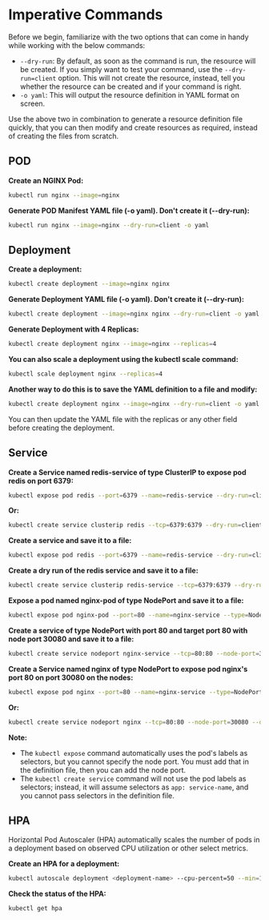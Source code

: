 # Imperative Commands

Before we begin, familiarize with the two options that can come in handy while working with the below commands:
- `--dry-run`: By default, as soon as the command is run, the resource will be created. If you simply want to test your command, use the `--dry-run=client` option. This will not create the resource, instead, tell you whether the resource can be created and if your command is right.
- `-o yaml`: This will output the resource definition in YAML format on screen.

Use the above two in combination to generate a resource definition file quickly, that you can then modify and create resources as required, instead of creating the files from scratch.

## POD

**Create an NGINX Pod:**
```sh
kubectl run nginx --image=nginx
```

**Generate POD Manifest YAML file (-o yaml). Don't create it (--dry-run):**
```sh
kubectl run nginx --image=nginx --dry-run=client -o yaml
```

## Deployment

**Create a deployment:**
```sh
kubectl create deployment --image=nginx nginx
```

**Generate Deployment YAML file (-o yaml). Don't create it (--dry-run):**
```sh
kubectl create deployment --image=nginx nginx --dry-run=client -o yaml
```

**Generate Deployment with 4 Replicas:**
```sh
kubectl create deployment nginx --image=nginx --replicas=4
```

**You can also scale a deployment using the kubectl scale command:**
```sh
kubectl scale deployment nginx --replicas=4
```

**Another way to do this is to save the YAML definition to a file and modify:**
```sh
kubectl create deployment nginx --image=nginx --dry-run=client -o yaml > nginx-deployment.yaml
```

You can then update the YAML file with the replicas or any other field before creating the deployment.

## Service

**Create a Service named redis-service of type ClusterIP to expose pod redis on port 6379:**
```sh
kubectl expose pod redis --port=6379 --name=redis-service --dry-run=client -o yaml
```

**Or:**
```sh
kubectl create service clusterip redis --tcp=6379:6379 --dry-run=client -o yaml
```

**Create a service and save it to a file:**
```sh
kubectl expose pod redis --port=6379 --name=redis-service --dry-run=client -o yaml > redis-service.yaml
```

**Create a dry run of the redis service and save it to a file:**
```sh
kubectl create service clusterip redis-service --tcp=6379:6379 --dry-run=client -o yaml > redis-service.yaml
```

**Expose a pod named nginx-pod of type NodePort and save it to a file:**
```sh
kubectl expose pod nginx-pod --port=80 --name=nginx-service --type=NodePort --dry-run=client -o yaml > nginx-service.yaml
```

**Create a service of type NodePort with port 80 and target port 80 with node port 30080 and save it to a file:**
```sh
kubectl create service nodeport nginx-service --tcp=80:80 --node-port=30080 --dry-run=client -o yaml > nginx-service.yaml
```

**Create a Service named nginx of type NodePort to expose pod nginx's port 80 on port 30080 on the nodes:**
```sh
kubectl expose pod nginx --port=80 --name=nginx-service --type=NodePort --dry-run=client -o yaml
```

**Or:**
```sh
kubectl create service nodeport nginx --tcp=80:80 --node-port=30080 --dry-run=client -o yaml
```

**Note:**
- The `kubectl expose` command automatically uses the pod's labels as selectors, but you cannot specify the node port. You must add that in the definition file, then you can add the node port.
- The `kubectl create service` command will not use the pod labels as selectors; instead, it will assume selectors as `app: service-name`, and you cannot pass selectors in the definition file.

## HPA

Horizontal Pod Autoscaler (HPA) automatically scales the number of pods in a deployment based on observed CPU utilization or other select metrics.

**Create an HPA for a deployment:**
```sh
kubectl autoscale deployment <deployment-name> --cpu-percent=50 --min=1 --max=10
```

**Check the status of the HPA:**
```sh
kubectl get hpa
```


